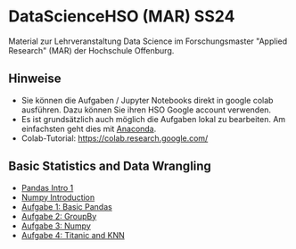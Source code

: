 # DataScienceHSO (MAR) SS24
Material zur Lehrveranstaltung Data Science im Forschungsmaster "Applied Research" (MAR) der Hochschule Offenburg.

## Hinweise
* Sie können die Aufgaben / Jupyter Notebooks direkt in google colab ausführen. Dazu können Sie ihren HSO Google account verwenden.
* Es ist grundsätzlich auch möglich die Aufgaben lokal zu bearbeiten. Am einfachsten geht dies mit [Anaconda](https://anaconda.org/).
* Colab-Tutorial: https://colab.research.google.com/

## Basic Statistics and Data Wrangling
* [Pandas Intro 1](https://colab.research.google.com/github/s3nnahoj/DataScienceHSO/blob/main/02_BasicStatistics/Lab_pandas_01_Intro.ipynb)
* [Numpy Introduction](https://colab.research.google.com/github/s3nnahoj/DataScienceHSO/blob/main/02_BasicStatistics/Numpy_Introduction.ipynb)
* [Aufgabe 1: Basic Pandas](https://colab.research.google.com/github/s3nnahoj/DataScienceHSO/blob/main/02_BasicStatistics/Assignment_1.ipynb)
* [Aufgabe 2: GroupBy](https://colab.research.google.com/github/s3nnahoj/DataScienceHSO/blob/main/02_BasicStatistics/Assignment_2.ipynb)
* [Aufgabe 3: Numpy](https://colab.research.google.com/github/s3nnahoj/DataScienceHSO/blob/main/02_BasicStatistics/Assignment_3_Numpy.ipynb)
* [Aufgabe 4: Titanic and KNN](https://colab.research.google.com/github/s3nnahoj/DataScienceHSO/blob/main/04_SupervisedLearning/Assignment_4_Titanic_KNN.ipynb)

